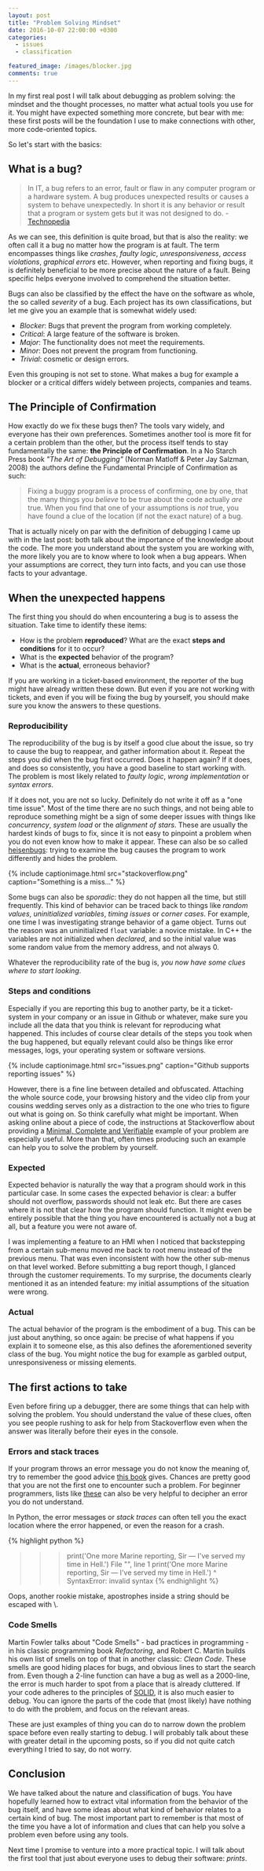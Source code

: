 ```yaml
---
layout: post
title: "Problem Solving Mindset"
date: 2016-10-07 22:00:00 +0300
categories: 
  - issues
  - classification

featured_image: /images/blocker.jpg
comments: true
---
```


In my first real post I will talk about debugging as problem solving: the mindset and the thought processes, no matter what actual tools you use for it. You might have expected something more concrete, but bear with me: these first posts will be the foundation I use to make connections with other, more code-oriented topics.

So let's start with the basics:

## What is a bug?

> In IT, a bug refers to an error, fault or flaw in any computer program or a hardware system. A bug produces unexpected results or causes a system to behave unexpectedly. In short it is any behavior or result that a program or system gets but it was not designed to do. - [Technopedia](https://www.techopedia.com/definition/3758/bug)

As we can see, this definition is quite broad, but that is also the reality: we often call it a bug no matter how the program is at fault. The term encompasses things like _crashes_, _faulty logic_, _unresponsiveness_, _access violations_, _graphical errors_ etc. However, when reporting and fixing bugs, it is definitely beneficial to be more precise about the nature of a fault. Being specific helps everyone involved to comprehend the situation better.

Bugs can also be classified by the effect the have on the software as whole, the so called _severity_ of a bug. Each project has its own classifications, but let me give you an example that is somewhat widely used:

- _Blocker_: Bugs that prevent the program from working completely.
- _Critical_: A large feature of the software is broken.
- _Major_: The functionality does not meet the requirements.
- _Minor_: Does not prevent the program from functioning.
- _Trivial_: cosmetic or design errors. 

Even this grouping is not set to stone. What makes a bug for example a blocker or a critical differs widely between projects, companies and teams.

## The Principle of Confirmation

How exactly do we fix these bugs then? The tools vary widely, and everyone has their own preferences. Sometimes another tool is more fit for a certain problem than the other, but the process itself tends to stay fundamentally the same: **the Principle of Confirmation**. In a No Starch Press book _"The Art of Debugging"_ (Norman Matloff & Peter Jay Salzman, 2008) the authors define the Fundamental Principle of Confirmation as such:

> Fixing a buggy program is a process of confirming, one by one, that the many things you _believe_ to be true about the code actually _are_ true. When you find that one of your assumptions is _not_ true, you have found a clue of the location (if not the exact nature) of a bug.

That is actually nicely on par with the definition of debugging I came up with in the last post: both talk about the importance of the knowledge about the code. The more you understand about the system you are working with, the more likely you are to know where to look when a bug appears. When your assumptions are correct, they turn into facts, and you can use those facts to your advantage.

## When the unexpected happens

The first thing you should do when encountering a bug is to assess the situation. Take time to identify these items:

- How is the problem **reproduced**? What are the exact **steps and conditions** for it to occur?
- What is the **expected** behavior of the program?
- What is the **actual**, erroneous behavior?

If you are working in a ticket-based environment, the reporter of the bug might have already written these down. But even if you are not working with tickets, and even if you will be fixing the bug by yourself, you should make sure you know the answers to these questions. 

### Reproducibility

The reproducibility of the bug is by itself a good clue about the issue, so try to cause the bug to reappear, and gather information about it. Repeat the steps you did when the bug first occurred. Does it happen again? If it does, and does so consistently, you have a good baseline to start working with. The problem is most likely related to _faulty logic_, _wrong implementation_ or _syntax errors_.

If it does not, you are not so lucky. Definitely do not write it off as a "one time issue". Most of the time there are no such things, and not being able to reproduce something might be a sign of some deeper issues with things like _concurrency_, _system load_ or the _alignment of stars_. These are usually the hardest kinds of bugs to fix, since it is not easy to pinpoint a problem when you do not even know how to make it appear. These can also be so called [heisenbugs](https://en.wikipedia.org/wiki/Heisenbug): trying to examine the bug causes the program to work differently and hides the problem.

{% include captionimage.html src="stackoverflow.png" caption="Something is a miss..." %}

Some bugs can also be _sporadic_: they do not happen all the time, but still frequently. This kind of behavior can be traced back to things like _random values_, _uninitialized variables_, _timing issues_ or _corner cases_. For example, one time I was investigating strange behavior of a game object. Turns out the reason was an uninitialized `float` variable: a novice mistake. In C++ the variables are not initialized when _declared_, and so the initial value was some random value from the memory address, and not always 0.

Whatever the reproducibility rate of the bug is, _you now have some clues where to start looking_.

### Steps and conditions

Especially if you are reporting this bug to another party, be it a ticket-system in your company or an issue in Github or whatever, make sure you include all the data that you think is relevant for reproducing what happened. This includes of course clear details of the steps you took when the bug happened, but equally relevant could also be things like error messages, logs, your operating system or software versions.

{% include captionimage.html src="issues.png" caption="Github supports reporting issues" %}

However, there is a fine line between detailed and obfuscated. Attaching the whole source code, your browsing history and the video clip from your cousins wedding serves only as a distraction to the one who tries to figure out what is going on. So think carefully what might be important. When asking online about a piece of code, the instructions at Stackoverflow about providing a [Minimal, Complete and Verifiable](http://stackoverflow.com/help/mcve) example of your problem are especially useful. More than that, often times producing such an example can help you to solve the problem by yourself.

### Expected

Expected behavior is naturally the way that a program should work in this particular case. In some cases the expected behavior is clear: a buffer should not overflow, passwords should not leak etc. But there are cases where it is not that clear how the program should function. It might even be entirely possible that the thing you have encountered is actually not a bug at all, but a feature you were not aware of. 

I was implementing a feature to an HMI when I noticed that backstepping from a certain sub-menu moved me back to root menu instead of the previous menu. That was even inconsistent with how the other sub-menus on that level worked. Before submitting a bug report though, I glanced through the customer requirements. To my surprise, the documents clearly mentioned it as an intended feature: my initial assumptions of the situation were wrong.

### Actual

The actual behavior of the program is the embodiment of a bug. This can be just about anything, so once again: be precise of what happens if you explain it to someone else, as this also defines the aforementioned severity class of the bug. You might notice the bug for example as garbled output, unresponsiveness or missing elements.

## The first actions to take

Even before firing up a debugger, there are some things that can help with solving the problem. You should understand the value of these clues, often you see people rushing to ask for help from Stackoverflow even when the answer was literally before their eyes in the console.

### Errors and stack traces

If your program throws an error message you do not know the meaning of, try to remember the good advice [this book](https://www.google.fi/search?site=&tbm=isch&q=googling+the+error+message+book&gws_rd=cr&ei=nnT2V_2hFcKhsgGAh6aACg) gives. Chances are pretty good that you are not the first one to encounter such a problem. For beginner programmers, lists like [these](https://pbs.twimg.com/media/CtOm5jRXEAAomcq.jpg:large) can also be very helpful to decipher an error you do not understand. 

In Python, the error messages or _stack traces_ can often tell you the exact location where the error happened, or even the reason for a crash. 

{% highlight python %}
>>> print('One more Marine reporting, Sir — I've served my time in Hell.')
  File "<stdin>", line 1
    print('One more Marine reporting, Sir — I've served my time in Hell.')
                                               ^
SyntaxError: invalid syntax
{% endhighlight %}

Oops, another rookie mistake, apostrophes inside a string should be escaped with \\.

### Code Smells

Martin Fowler talks about "Code Smells" - bad practices in programming - in his classic programming book _Refactoring_, and Robert C. Martin builds his own list of smells on top of that in another classic: _Clean Code_. These smells are good hiding places for bugs, and obvious lines to start the search from. Even though a 2-line function can have a bug as well as a 2000-line, the error is much harder to spot from a place that is already cluttered. If your code adheres to the principles of [SOLID](https://en.wikipedia.org/wiki/SOLID_(object-oriented_design)), it is also much easier to debug. You can ignore the parts of the code that (most likely) have nothing to do with the problem, and focus on the relevant areas.

These are just examples of thing you can do to narrow down the problem space before even really starting to debug. I will probably talk about these with greater detail in the upcoming posts, so if you did not quite catch everything I tried to say, do not worry. 

## Conclusion

We have talked about the nature and classification of bugs. You have hopefully learned how to extract vital information from the behavior of the bug itself, and have some ideas about what kind of behavior relates to a certain kind of bug. The most important part to remember is that most of the time you have a lot of information and clues that can help you solve a problem even before using any tools. 

Next time I promise to venture into a more practical topic. I will talk about the first tool that just about everyone uses to debug their software: _prints_. 